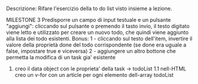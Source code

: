 Descrizione:
Rifare l'esercizio della to do list visto insieme a lezione.


MILESTONE 3
Predisporre un campo di input testuale e un pulsante "aggiungi": cliccando sul pulsante o premendo il tasto invio, il testo digitato viene letto e utilizzato per creare un nuovo todo, che quindi viene aggiunto alla lista dei todo esistenti.
Bonus:
1 - cliccando sul testo dell'item, invertire il valore della proprietà done del todo corrispondente (se done era uguale a false, impostare true e viceversa)
2 -  aggiungere un altro bottone che permetta la modifica di un task gia' esistente


1. creo il data object con le proprieta' della task -> todoList
    1.1 nell-HTML creo un v-for con un article per ogni elemento dell-array todoList
